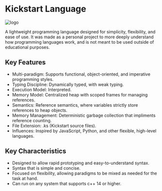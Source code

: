 # Kickstart Language
![logo](https://github.com/user-attachments/assets/5e461442-18d4-4039-8be2-b96e0000ceed)

A lightweight programming language designed for simplicity, flexibility, and ease of use. It was made as a personal project to more deeply understand how programming languages work, and is not meant to be used outside of educational purposes.
## Key Features
- Multi-paradigm: Supports functional, object-oriented, and imperative programming styles.
- Typing Discipline: Dynamically typed, with weak typing.
- Execution Model: Interpreted.
- Memory Model: Centralized heap with scoped frames for managing references.
- Semantics: Reference semantics, where variables strictly store references to heap objects.
- Memory Management: Deterministic garbage collection that impliments reference counting.
- File Extension: .ks (Kickstart source files).
- Influences: Inspired by JavaScript, Python, and other flexible, high-level languages.
## Key Characteristics
- Designed to allow rapid prototyping and easy-to-understand syntax.
- Syntax that is simple and concise.
- Focused on flexibility, allowing paradigms to be mixed as needed for the task at hand.
- Can run on any system that supports c++ 14 or higher.
